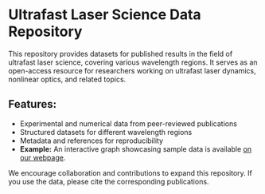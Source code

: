# Ultrafast Laser Science Data Repository

This repository provides datasets for published results in the field of ultrafast laser science, covering various wavelength regions. It serves as an open-access resource for researchers working on ultrafast laser dynamics, nonlinear optics, and related topics.

## Features:

- Experimental and numerical data from peer-reviewed publications
- Structured datasets for different wavelength regions
- Metadata and references for reproducibility
- **Example:** An interactive graph showcasing sample data is available [on our webpage](https://www.puls.ruhr-uni-bochum.de/puls/research/SWIR.html.en).

We encourage collaboration and contributions to expand this repository. If you use the data, please cite the corresponding publications.
